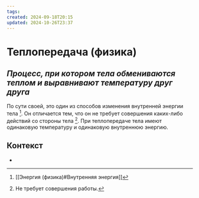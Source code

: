 ```yaml
---
tags: 
created: 2024-09-18T20:15
updated: 2024-10-26T23:37
---
```

# Теплопередача (физика)

## ***Процесс, при котором тела обмениваются теплом и выравнивают температуру друг друга***

По сути своей, это один из способов изменения внутренней энергии тела [^1]. Он отличается тем, что он не требует совершения каких-либо действий со стороны тела [^2].
При теплопередаче тела имеют одинаковую температуру и одинаковую внутреннюю энергию.

## Контекст
- 

[^1]: [[Энергия (физика)#Внутренняя энергия]]
[^2]: Не требует совершения работы.